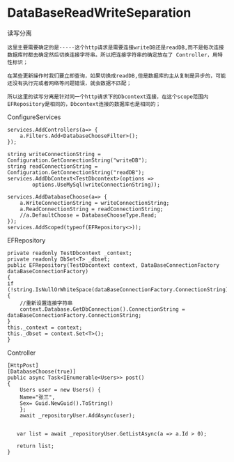# DataBaseReadWriteSeparation
读写分离
	
	这里主要需要确定的是-----这个http请求是需要连接writeDB还是readDB,而不是每次连接数据库时都去确定然后切换连接字符串。所以把连接字符串的确定放在了 Controller，用特性标识；
	
	在某些更新操作时我们要立即查询，如果切换成readDB,但是数据库的主从复制是异步的，可能还没有执行完或者网络等问题错误，就会数据不匹配；
	
	所以这里的读写分离是针对同一个http请求下的Dbcontext连接，在这个scope范围内EFRepository是相同的，Dbcontext连接的数据库也是相同的；
	
ConfigureServices
          
    services.AddControllers(a=> {
        a.Filters.Add<DatabaseChooseFilter>();
    });

    string writeConnectionString = Configuration.GetConnectionString("writeDB");
    string readConnectionString = Configuration.GetConnectionString("readDB");
    services.AddDbContext<TestDbcontext>(options =>
            options.UseMySql(writeConnectionString));

    services.AddDatabaseChoose(a=> {
        a.WriteConnectionString = writeConnectionString;
        a.ReadConnectionString = readConnectionString;
        //a.DefaultChoose = DatabaseChooseType.Read;
    });
	services.AddScoped(typeof(EFRepository<>));

EFRepository

    private readonly TestDbcontext _context;
    private readonly DbSet<T> _dbset;
    public EFRepository(TestDbcontext context, DataBaseConnectionFactory dataBaseConnectionFactory)
    {
    if (!string.IsNullOrWhiteSpace(dataBaseConnectionFactory.ConnectionString))
    {
		//重新设置连接字符串
        context.Database.GetDbConnection().ConnectionString = dataBaseConnectionFactory.ConnectionString;
    }
    this._context = context;
    this._dbset = context.Set<T>();  
    }
    
Controller
  
    [HttpPost]
	[DatabaseChoose(true)]
	public async Task<IEnumerable<Users>> post()
	{
		Users user = new Users() {
		Name="张三",
		Sex= Guid.NewGuid().ToString()
		};
		await _repositoryUser.AddAsync(user);


	   var list = await _repositoryUser.GetListAsync(a => a.Id > 0);

	   return list;
	}
  
  
